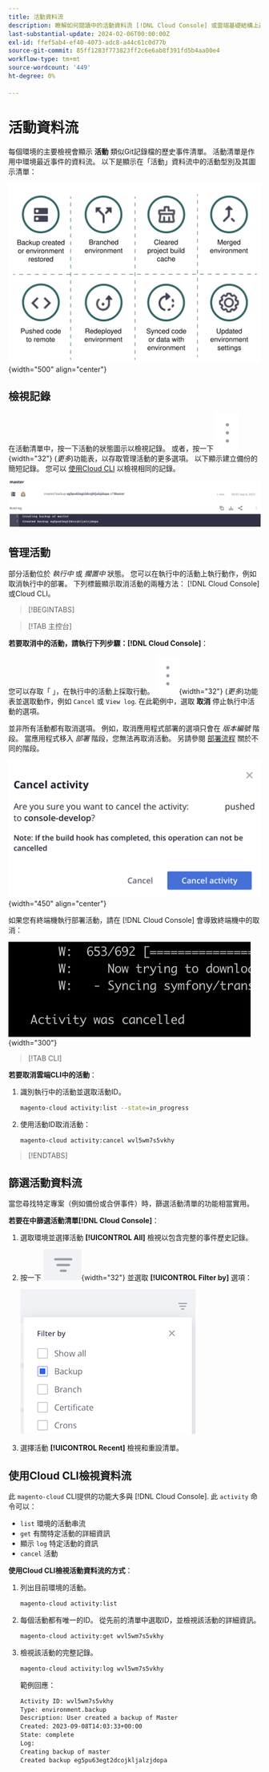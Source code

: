 ```yaml
---
title: 活動資料流
description: 瞭解如何閱讀中的活動資料流 [!DNL Cloud Console] 或雲端基礎結構上適用於Adobe Commerce的Cloud CLI。
last-substantial-update: 2024-02-06T00:00:00Z
exl-id: ffef5ab4-ef40-4073-adc8-a44c61c0d77b
source-git-commit: 85ff1283f773823ff2c6e6ab8f391fd5b4aa00e4
workflow-type: tm+mt
source-wordcount: '449'
ht-degree: 0%

---
```


# 活動資料流

每個環境的主要檢視會顯示 **活動** 類似Git記錄檔的歷史事件清單。 活動清單是作用中環境最近事件的資料流。 以下是顯示在「活動」資料流中的活動型別及其圖示清單：

![活動型別](../../assets/activity-types.svg){width="500" align="center"}

## 檢視記錄

在活動清單中，按一下活動的狀態圖示以檢視記錄。 或者，按一下 ![更多](../../assets/icon-more.png){width="32"} (_更多_)功能表，以存取管理活動的更多選項。 以下顯示建立備份的簡短記錄。 您可以 [使用Cloud CLI](#activity-stream-with-cloud-cli) 以檢視相同的記錄。

![記錄檢視](../../assets/log-view.png)

## 管理活動

部分活動位於 _執行中_ 或 _擱置中_ 狀態。 您可以在執行中的活動上執行動作，例如取消執行中的部署。 下列標籤顯示取消活動的兩種方法： [!DNL Cloud Console] 或Cloud CLI。

>[!BEGINTABS]

>[!TAB 主控台]

**若要取消中的活動，請執行下列步驟：[!DNL Cloud Console]**：

您可以存取「 」，在執行中的活動上採取行動。 ![更多](../../assets/icon-more.png){width="32"} (_更多_)功能表並選取動作，例如 `Cancel` 或 `View log`. 在此範例中，選取 **取消** 停止執行中活動的選項。

並非所有活動都有取消選項。 例如，取消應用程式部署的選項只會在 _版本編號_ 階段。 當應用程式移入 _部署_ 階段，您無法再取消活動。 另請參閱 [部署流程](../deploy/process.md) 關於不同的階段。

![取消活動](../../assets/activity-icons/cancel-activity.png){width="450" align="center"}

如果您有終端機執行部署活動，請在 [!DNL Cloud Console] 會導致終端機中的取消：

![終端機中的活動已取消](../../assets/activity-icons/activity-cancelled.png){width="300"}

>[!TAB CLI]

**若要取消雲端CLI中的活動**：

1. 識別執行中的活動並選取活動ID。

   ```bash
   magento-cloud activity:list --state=in_progress
   ```

1. 使用活動ID取消活動：

   ```bash
   magento-cloud activity:cancel wvl5wm7s5vkhy
   ```

>[!ENDTABS]

## 篩選活動資料流

當您尋找特定專案（例如備份或合併事件）時，篩選活動清單的功能相當實用。

**若要在中篩選活動清單[!DNL Cloud Console]**：

1. 選取環境並選擇活動 **[!UICONTROL All]** 檢視以包含完整的事件歷史記錄。

1. 按一下 ![篩選依據](../../assets/icon-filterby.png){width="32"} 並選取 **[!UICONTROL Filter by]** 選項：

   ![篩選活動](../../assets/activity-filter.png)

1. 選擇活動 **[!UICONTROL Recent]** 檢視和重設清單。

## 使用Cloud CLI檢視資料流

此 `magento-cloud` CLI提供的功能大多與 [!DNL Cloud Console]. 此 `activity` 命令可以：

- `list` 環境的活動串流
- `get` 有關特定活動的詳細資訊
- 顯示 `log` 特定活動的資訊
- `cancel` 活動

**使用Cloud CLI檢視活動資料流的方式**：

1. 列出目前環境的活動。

   ```bash
   magento-cloud activity:list
   ```

1. 每個活動都有唯一的ID。 從先前的清單中選取ID，並檢視該活動的詳細資訊。

   ```bash
   magento-cloud activity:get wvl5wm7s5vkhy
   ```

1. 檢視該活動的完整記錄。

   ```bash
   magento-cloud activity:log wvl5wm7s5vkhy
   ```

   範例回應：

   ```bash
   Activity ID: wvl5wm7s5vkhy
   Type: environment.backup
   Description: User created a backup of Master
   Created: 2023-09-08T14:03:33+00:00
   State: complete
   Log:
   Creating backup of master
   Created backup eg5pu63egt2dcojkljalzjdopa
   ```
